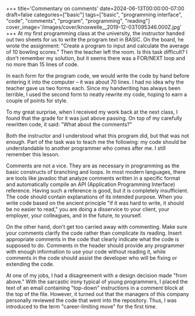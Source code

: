 +++
title='Commentary on comments'
date=2024-06-13T00:00:00-07:00
draft=false
categories=["basic"]
tags=["basic", "programming interface", "code", "comments", "program", "programming", "reading"]
cover_image='/images/cover/knoxwelle__2019-12-03T095346.000Z.jpg'
+++
At my first programming class at the university, the instructor handed out two sheets for us to write the program text in BASIC. On the board, he wrote the assignment: "Create a program to input and calculate the average of 10 bowling scores." Then the teacher left the room. Is this task difficult? I don't remember my solution, but it seems there was a FOR/NEXT loop and no more than 15 lines of code.

In each form for the program code, we would write the code by hand before entering it into the computer – it was about 70 lines. I had no idea why the teacher gave us two forms each. Since my handwriting has always been terrible, I used the second form to neatly rewrite my code, hoping to earn a couple of points for style.

To my great surprise, when I received my work back at the next class, I found that the grade for it was just above passing. On top of my carefully rewritten code, it said: "What about the comments?"

Both the instructor and I understood what this program did, but that was not enough. Part of the task was to teach me the following: my code should be understandable to another programmer who comes after me. I still remember this lesson.

Comments are not a vice. They are as necessary in programming as the basic constructs of branching and loops. In most modern languages, there are tools like javadoc that analyze comments written in a specific format and automatically compile an API (Application Programming Interface) reference. Having such a reference is good, but it is completely insufficient. The code should contain explanations of its intended purpose. When you write code based on the ancient principle "if it was hard to write, it should be no easier to read," you are doing a disservice to your client, your employer, your colleagues, and in the future, to yourself.

On the other hand, don't get too carried away with commenting. Make sure your comments clarify the code rather than complicate its reading. Insert appropriate comments in the code that clearly indicate what the code is supposed to do. Comments in the header should provide any programmer with enough information to use your code without reading it, while comments in the code should assist the developer who will be fixing or extending the code.

At one of my jobs, I had a disagreement with a design decision made "from above." With the sarcastic irony typical of young programmers, I placed the text of an email containing "top-down" instructions in a comment block at the top of the file. However, it turned out that the managers of this company personally reviewed the code that went into the repository. Thus, I was introduced to the term "career-limiting move" for the first time.